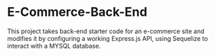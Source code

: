 # E-Commerce-Back-End
This project takes back-end starter code for an e-commerce site and modifies it by configuring a working Express.js API, using Sequelize to interact with a MYSQL database. 
